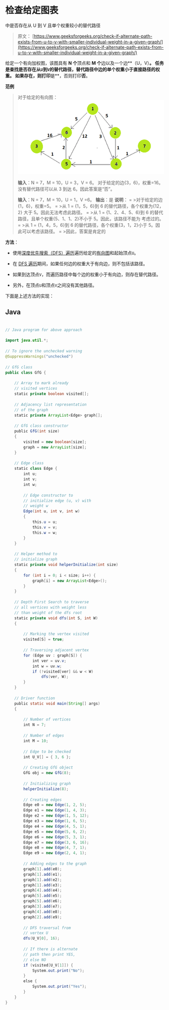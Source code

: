 # 检查给定图表

中是否存在从 U 到 V 且单个权重较小的替代路径

> 原文： [https://www.geeksforgeeks.org/check-if-alternate-path-exists-from-u-to-v-with-smaller-individual-weight-in-a-given-graph/](https://www.geeksforgeeks.org/check-if-alternate-path-exists-from-u-to-v-with-smaller-individual-weight-in-a-given-graph/)

给定一个有向加权图，该图具有 **N 个**顶点和 **M 个**边以及一个边**（U，V）**。 任务是查找是否存在从`U`到`V`的替代路径，替代路径中边的单个权重小于直接路径的权重。 如果存在，则打印**是**，否则打印**否**。

**范例**

> 对于给定的有向图：
> ![](img/cb3adeb8fc94faef663159cc0ac054d8.png)
> 
> **输入**：N = 7，M = 10，U = 3，V = 6。 对于给定的边{3，6}，权重=16。没有替代路径可以从 3 到达 6。因此答案是“否”。
> 
> **输入**：N = 7，M = 10，U = 1，V =6。
> **输出**：是
> **说明**：
> = >对于给定的边{1，6}，权重=5。
> = >从 1 = {1，5，6}到 6 的替代路径，各个权重为{12，2} 大于 5。因此无法考虑此路径。
> = >从 1 = {1、2、4、5、6}到 6 的替代路径，且单个权重{5、1、1、2}不小于 5。因此，该路径不能为 考虑过的。
> = >从 1 = {1，4，5，6}到 6 的替代路径，各个权重{3，1，2}小于 5。因此可以考虑该路径。
> = >因此，答案是肯定的

**方法**：

*   使用[深度优先搜索（DFS）遍历](https://www.geeksforgeeks.org/depth-first-search-or-dfs-for-a-graph/)遍历给定的[有向图](https://www.geeksforgeeks.org/graph-data-structure-and-algorithms/)和起始顶点`U`。

*   在 [DFS 遍历](https://www.geeksforgeeks.org/depth-first-search-or-dfs-for-a-graph/)期间，如果任何边的权重大于有向边，则不包括该路径。

*   如果到达顶点`V`，而遍历路径中每个边的权重小于有向边，则存在替代路径。

*   另外，在顶点`U`和顶点`V`之间没有其他路径。

下面是上述方法的实现：

## Java

```java

// Java program for above approach 

import java.util.*; 

// To ignore the unchecked warning 
@SuppressWarnings("unchecked") 

// GfG class 
public class GfG { 

    // Array to mark already 
    // visited vertices 
    static private boolean visited[]; 

    // Adjacency list representation 
    // of the graph 
    static private ArrayList<Edge> graph[]; 

    // GfG class constructor 
    public GfG(int size) 
    { 
        visited = new boolean[size]; 
        graph = new ArrayList[size]; 
    } 

    // Edge class 
    static class Edge { 
        int u; 
        int v; 
        int w; 

        // Edge constructor to 
        // initialize edge (u, v) with 
        // weight w 
        Edge(int u, int v, int w) 
        { 
            this.u = u; 
            this.v = v; 
            this.w = w; 
        } 
    } 

    // Helper method to 
    // initialize graph 
    static private void helperInitialize(int size) 
    { 
        for (int i = 0; i < size; i++) { 
            graph[i] = new ArrayList<Edge>(); 
        } 
    } 

    // Depth First Search to traverse 
    // all vertices with weight less 
    // than weight of the dfs root 
    static private void dfs(int S, int W) 
    { 

        // Marking the vertex visited 
        visited[S] = true; 

        // Traversing adjacent vertex 
        for (Edge uv : graph[S]) { 
            int ver = uv.v; 
            int w = uv.w; 
            if (!visited[ver] && w < W) 
                dfs(ver, W); 
        } 
    } 

    // Driver function 
    public static void main(String[] args) 
    { 

        // Number of vertices 
        int N = 7; 

        // Number of edges 
        int M = 10; 

        // Edge to be checked 
        int U_V[] = { 3, 6 }; 

        // Creating GfG object 
        GfG obj = new GfG(8); 

        // Initializing graph 
        helperInitialize(8); 

        // Creating edges 
        Edge e0 = new Edge(1, 2, 5); 
        Edge e1 = new Edge(1, 4, 3); 
        Edge e2 = new Edge(1, 5, 12); 
        Edge e3 = new Edge(1, 6, 5); 
        Edge e4 = new Edge(4, 5, 1); 
        Edge e5 = new Edge(5, 6, 2); 
        Edge e6 = new Edge(5, 3, 1); 
        Edge e7 = new Edge(3, 6, 16); 
        Edge e8 = new Edge(4, 7, 1); 
        Edge e9 = new Edge(2, 4, 1); 

        // Adding edges to the graph 
        graph[1].add(e0); 
        graph[1].add(e1); 
        graph[1].add(e2); 
        graph[1].add(e3); 
        graph[4].add(e4); 
        graph[5].add(e5); 
        graph[5].add(e6); 
        graph[3].add(e7); 
        graph[4].add(e8); 
        graph[2].add(e9); 

        // DFS traversal from 
        // vertex U 
        dfs(U_V[0], 16); 

        // If there is alternate 
        // path then print YES, 
        // else NO 
        if (visited[U_V[1]]) { 
            System.out.print("No"); 
        } 
        else { 
            System.out.print("Yes"); 
        } 
    } 
} 

```
